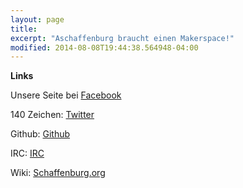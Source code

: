 ```yaml
---
layout: page
title: 
excerpt: "Aschaffenburg braucht einen Makerspace!"
modified: 2014-08-08T19:44:38.564948-04:00
---
```

__Links__


Unsere Seite bei <a href="https://fb.com/Schaffenburg.de">Facebook</a>

140 Zeichen: <a href="https://twitter.com/schaffenburg_de">Twitter</a>

Github: <a href="http://github.com/Schaffenburg">Github</a>
  
IRC: <a href="/irc/">IRC</a>

Wiki: <a href="schaffenburg.org">Schaffenburg.org</a>

